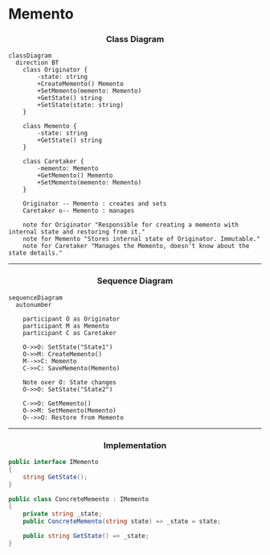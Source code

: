 <!-- by IxI-Enki -->

# Memento
### <p align="center"> Class Diagram </p>
```mermaid
classDiagram
  direction BT
    class Originator {
        -state: string
        +CreateMemento() Memento
        +SetMemento(memento: Memento)
        +GetState() string
        +SetState(state: string)
    }

    class Memento {
        -state: string
        +GetState() string
    }

    class Caretaker {
        -memento: Memento
        +GetMemento() Memento
        +SetMemento(memento: Memento)
    }

    Originator -- Memento : creates and sets
    Caretaker o-- Memento : manages

    note for Originator "Responsible for creating a memento with internal state and restoring from it."
    note for Memento "Stores internal state of Originator. Immutable."
    note for Caretaker "Manages the Memento, doesn't know about the state details."
```
---
### <p align="center"> Sequence Diagram </p>
```mermaid
sequenceDiagram
  autonumber

    participant O as Originator
    participant M as Memento
    participant C as Caretaker

    O->>O: SetState("State1")
    O->>M: CreateMemento()
    M-->>C: Memento
    C->>C: SaveMemento(Memento)
    
    Note over O: State changes
    O->>O: SetState("State2")
    
    C->>O: GetMemento()
    O->>M: SetMemento(Memento)
    O-->>O: Restore from Memento
```
---
### <p align="center"> Implementation </p>
<div align="left">

```c#
public interface IMemento
{
    string GetState();
}
```
```c#
public class ConcreteMemento : IMemento
{
    private string _state;
    public ConcreteMemento(string state) => _state = state;

    public string GetState() => _state;
}
```

<!-- by IxI-Enki -->
